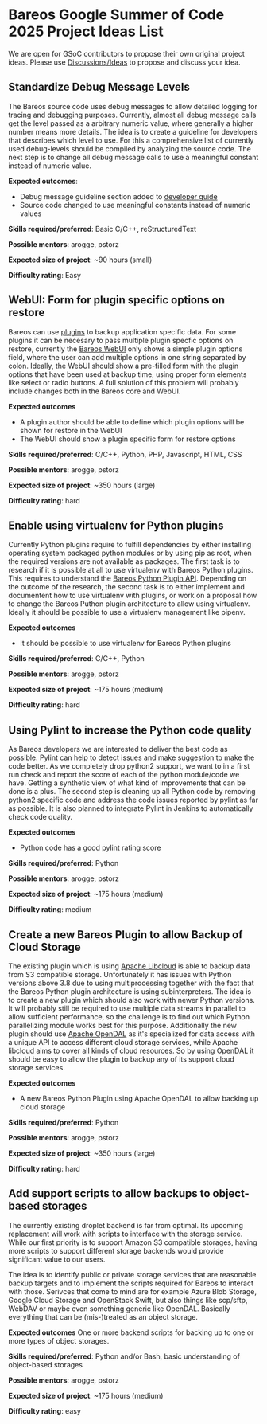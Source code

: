 # Bareos Google Summer of Code 2025 Project Ideas List

We are open for GSoC contributors to propose their own original project ideas.
Please use [Discussions/Ideas](https://github.com/bareos/GSoC2025/discussions/categories/ideas) to propose and discuss your idea.

## Standardize Debug Message Levels

The Bareos source code uses debug messages to allow detailed logging for tracing and debugging purposes.
Currently, almost all debug message calls get the level passed as a arbitrary numeric value, where generally a higher number means more details.
The idea is to create a guideline for developers that describes which level to use.
For this a comprehensive list of currently used debug-levels should be compiled by analyzing the source code.
The next step is to change all debug message calls to use a meaningful constant instead of numeric value.

**Expected outcomes**:
* Debug message guideline section added to [developer guide](https://docs.bareos.org/DeveloperGuide.html)
* Source code changed to use meaningful constants instead of numeric values

**Skills required/preferred**:
Basic C/C++, reStructuredText

**Possible mentors**: arogge, pstorz

**Expected size of project**: ~90 hours (small)

**Difficulty rating**: Easy

## WebUI: Form for plugin specific options on restore

Bareos can use [plugins](https://docs.bareos.org/TasksAndConcepts/Plugins.html#file-daemon-plugins) to backup application specific data.
For some plugins it can be necesary to pass multiple plugin specfic options on restore, currently the [Bareos WebUI](https://docs.bareos.org/IntroductionAndTutorial/BareosWebui.html) only shows a simple plugin options field, where the user can add multiple options in one string separated by colon.
Ideally, the WebUI should show a pre-filled form with the plugin options that have been used at  backup  time, using proper form elements like select or radio buttons.
A full solution of this problem will probably include changes both in the Bareos core and WebUI.

**Expected outcomes**
* A plugin author should be able to define which plugin options will be shown for restore in the WebUI
* The WebUI should show a plugin specific form for restore options

**Skills required/preferred**:
C/C++, Python, PHP, Javascript, HTML, CSS

**Possible mentors**: arogge, pstorz

**Expected size of project**: ~350 hours (large)

**Difficulty rating**: hard

## Enable using virtualenv for Python plugins

Currently Python plugins require to fulfill dependencies by either installing operating system packaged python modules or by using pip as root, when the required versions are not available as packages.
The first task is to research if it is possible at all to use virtualenv with Bareos Python plugins.
This requires to understand the [Bareos Python Plugin API](https://docs.bareos.org/DeveloperGuide/PythonPluginAPI.html).
Depending on the outcome of the research, the second task is to either implement and documentent how to use virtualenv with plugins, or work on a proposal how to change the Bareos Puthon plugin architecture to allow using virtualenv.
Ideally it should be possible to use a virtualenv management like pipenv.

**Expected outcomes**
* It should be possible to use virtualenv for Bareos Python plugins

**Skills required/preferred**:
C/C++, Python

**Possible mentors**: arogge, pstorz

**Expected size of project**: ~175 hours (medium)

**Difficulty rating**: hard

## Using Pylint to increase the Python code quality

As Bareos developers we are interested to deliver the best code as possible.
Pylint can help to detect issues and make suggestion to make the code better.
As we completely drop python2 support, we want to in a first run check and report the score of each of the python module/code we have.
Getting a synthetic view of what kind of improvements that can be done is a plus.
The second step is cleaning up all Python code by removing python2 specific code and address the code issues reported by pylint as far as possible.
It is also planned to integrate Pylint in Jenkins to automatically check code quality.

**Expected outcomes**
* Python code has a good pylint rating score

**Skills required/preferred**:
Python

**Possible mentors**: arogge, pstorz

**Expected size of project**: ~175 hours (medium)

**Difficulty rating**: medium

## Create a new Bareos Plugin to allow Backup of Cloud Storage

The existing plugin which is using [Apache Libcloud](https://libcloud.apache.org/) is able
to backup data from S3 compatible storage. Unfortunately it has issues with Python versions
above 3.8 due to using multiprocessing together with the fact that the Bareos Python plugin
architecture is using subinterpreters.
The idea is to create a new plugin which should also work with newer Python versions.
It will probably still be required to use multiple data streams in parallel to allow sufficient
performance, so the challenge is to find out which Python parallelizing module works best for this purpose.
Additionally the new plugin should use [Apache OpenDAL](https://opendal.apache.org/) as it's
specialized for data access with a unique API to access different cloud storage services,
while Apache libcloud aims to cover all kinds of cloud resources.
So by using OpenDAL it should be easy to allow the plugin to backup any of its support
cloud storage services.

**Expected outcomes**
* A new Bareos Python Plugin using Apache OpenDAL to allow backing up cloud storage

**Skills required/preferred**:
Python

**Possible mentors**: arogge, pstorz

**Expected size of project**: ~350 hours (large)

**Difficulty rating**: hard

## Add support scripts to allow backups to object-based storages

The currently existing droplet backend is far from optimal. Its upcoming
replacement will work with scripts to interface with the storage service.
While our first priority is to support Amazon S3 compatible storages, having
more scripts to support different storage backends would provide significant
value to our users.

The idea is to identify public or private storage services that are reasonable
backup targets and to implement the scripts required for Bareos to interact
with those.
Serivces that come to mind are for example Azure Blob Storage, Google Cloud
Storage and OpenStack Swift, but also things like scp/sftp, WebDAV or maybe
even something generic like OpenDAL. Basically everything that can be
(mis-)treated as an object storage.

**Expected outcomes**
One or more backend scripts for backing up to one or more types of object
storages.

**Skills required/preferred**:
Python and/or Bash, basic understanding of object-based storages

**Possible mentors**: arogge, pstorz

**Expected size of project**: ~175 hours (medium)

**Difficulty rating**: easy
